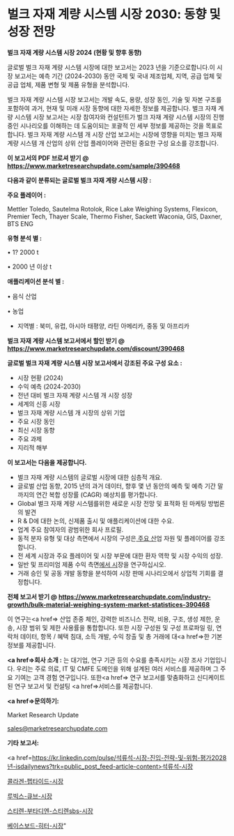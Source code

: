# 벌크 자재 계량 시스템 시장 2030: 동향 및 성장 전망

<strong>벌크 자재 계량 시스템 시장 2024 (현황 및 향후 동향)</strong>

글로벌 벌크 자재 계량 시스템 시장에 대한 보고서는 2023 년을 기준으로합니다.이 시장 보고서는 예측 기간 (2024-2030) 동안 국제 및 국내 제조업체, 지역, 공급 업체 및 공급 업체, 제품 변형 및 제품 유형을 분석합니다.

벌크 자재 계량 시스템 시장 보고서는 개발 속도, 용량, 성장 동인, 기술 및 자본 구조를 포함하여 과거, 현재 및 미래 시장 동향에 대한 자세한 정보를 제공합니다. 벌크 자재 계량 시스템 시장 보고서는 시장 참여자와 컨설턴트가 벌크 자재 계량 시스템 시장의 진행중인 시나리오를 이해하는 데 도움이되는 포괄적 인 세부 정보를 제공하는 것을 목표로합니다. 벌크 자재 계량 시스템 개 시장 산업 보고서는 시장에 영향을 미치는 벌크 자재 계량 시스템 개 산업의 상위 산업 플레이어와 관련된 중요한 구성 요소를 강조합니다.



<strong>이 보고서의 PDF 브로셔 받기 @ <a href=https://www.marketresearchupdate.com/sample/390468>https://www.marketresearchupdate.com/sample/390468</a></strong>



<strong>다음과 같이 분류되는 글로벌 벌크 자재 계량 시스템 시장 :</strong>



<strong>주요 플레이어 :</strong>

Mettler Toledo, Sautelma Rotolok, Rice Lake Weighing Systems, Flexicon, Premier Tech, Thayer Scale, Thermo Fisher, Sackett Waconia, GIS, Daxner, BTS ENG



<strong>유형 분석 별 :</strong>

• 1? 2000 t

• 2000 년 이상 t



<strong>애플리케이션 분석 별 :</strong>

• 음식 산업

• 농업

<ul>
  <li>지역별 : 북미, 유럽, 아시아 태평양, 라틴 아메리카, 중동 및 아프리카</li>
</ul>


<strong>벌크 자재 계량 시스템 보고서에서 할인 받기 @ <a href=https://www.marketresearchupdate.com/discount/390468>https://www.marketresearchupdate.com/discount/390468</a></strong>



<strong>글로벌 벌크 자재 계량 시스템 시장 보고서에서 강조된 주요 구성 요소 :</strong>
<ul>
  <li>시장 현황 (2024)</li>
  <li>수익 예측 (2024-2030)</li>
  <li>전년 대비 벌크 자재 계량 시스템 개 시장 성장</li>
  <li>세계의 신흥 시장</li>
  <li>벌크 자재 계량 시스템 개 시장의 상위 기업</li>
  <li>주요 시장 동인</li>
  <li>최신 시장 동향</li>
  <li>주요 과제</li>
  <li>지리적 해부</li>
</ul>


<strong>이 보고서는 다음을 제공합니다.</strong>
<ul>
  <li>벌크 자재 계량 시스템의 글로벌 시장에 대한 심층적 개요.</li>
  <li>글로벌 산업 동향, 2015 년의 과거 데이터, 향후 몇 년 동안의 예측 및 예측 기간 말까지의 연간 복합 성장률 (CAGR) 예상치를 평가합니다.</li>
  <li>Global 벌크 자재 계량 시스템를위한 새로운 시장 전망 및 표적화 된 마케팅 방법론의 발견</li>
  <li>R &amp; D에 대한 논의, 신제품 출시 및 애플리케이션에 대한 수요.</li>
  <li>업계 주요 참여자의 광범위한 회사 프로필.</li>
  <li>동적 분자 유형 및 대상 측면에서 시장의 구성은<a href=> 주요 산</a>업 자원 및 플레이어를 강조합니다.</li>
  <li>전 세계 시장과 주요 플레이어 및 시장 부문에 대한 환자 역학 및 시장 수익의 성장.</li>
  <li>일반 및 프리미엄 제품 수익 측면<a href=>에서 시</a>장을 연구하십시오.</li>
  <li>거래 승인 및 공동 개발 동향을 분석하여 시장 판매 시나리오에서 상업적 기회를 결정합니다.</li>
</ul>



<strong>전체 보고서 받기 @ <a href=https://www.marketresearchupdate.com/industry-growth/bulk-material-weighing-system-market-statistices-390468>https://www.marketresearchupdate.com/industry-growth/bulk-material-weighing-system-market-statistices-390468</a></strong>

이 연구는<a href=> 산업 존중</a> 체인, 강력한 비즈니스 전략, 비용, 구조, 생성 제한, 운송, 시장 범위 및 제한 사용률을 통합합니다. 또한 시장 구성원 및 구성 프로파일 링, 연락처 데이터, 항목 / 혜택 침대, 소득 개발, 수익 창출 및 총 거래에 대<a href=>한 기본 </a>정보를 제공합니다.



<strong><a href=>회사 소</a>개 :</strong>
는 대기업, 연구 기관 등의 수요를 충족시키는 시장 조사 기업입니다. 우리는 주로 의료, IT 및 CMFE 도메인을 위해 설계된 여러 서비스를 제공하며 그 주요 기여는 고객 경험 연구입니다. 또한<a href=> 연구 보</a>고서를 맞춤화하고 신디케이트 된 연구 보고서 및 컨설팅 <a href=>서비스</a>를 제공합니다.



<strong><a href=>문의하기:</a></strong>

Market Research Update

sales@marketresearchupdate.com



<strong>기타 보고서:</strong>

<a href=https://kr.linkedin.com/pulse/석류석-시장-진입-전략-및-위험-평가2028년-isdailynews?trk=public_post_feed-article-content>석류석-시장</a>

<a href=https://www.linkedin.com/pulse/콜라겐-펩타이드-시장-경쟁-분석-및-성장-잠재력-2029-survey-spotlight-pro-24-analysis/>콜라겐-펩타이드-시장</a>

<a href=https://www.linkedin.com/pulse/루빅스-큐브-시장-규모-및-성장-2023-survey-spotlight-pro-24-analysis-wommf/>루빅스-큐브-시장</a>

<a href=https://www.linkedin.com/pulse/스티렌-부타디엔-스티렌sbs-시장-진입-전략-및-위험-평가2029년-cedkf/>스티렌-부타디엔-스티렌sbs-시장</a>

<a href=https://www.linkedin.com/pulse/베이스보드-히터-시장-현재-및-미래-성장-2030-analytics-avenue-adventures-24-ana-pytaf/>베이스보드-히터-시장</a>"
